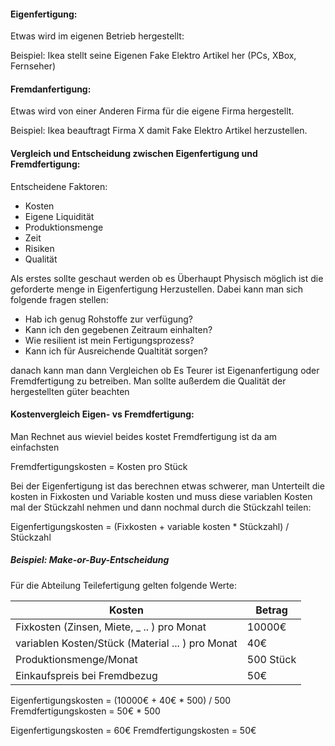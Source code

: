 

#### Eigenfertigung:

Etwas wird im eigenen Betrieb hergestellt: 

Beispiel: Ikea stellt seine Eigenen Fake Elektro Artikel her (PCs, XBox, Fernseher)

#### Fremdanfertigung: 

Etwas wird von einer Anderen Firma für die eigene Firma hergestellt.

Beispiel: Ikea beauftragt Firma X damit Fake Elektro Artikel herzustellen.

#### Vergleich und Entscheidung zwischen Eigenfertigung und Fremdfertigung:


Entscheidene Faktoren: 

- Kosten
- Eigene Liquidität
- Produktionsmenge 
- Zeit 
- Risiken
- Qualität


Als erstes sollte geschaut werden ob es Überhaupt Physisch möglich ist die geforderte menge in Eigenfertigung Herzustellen. Dabei kann man sich folgende fragen stellen:

- Hab ich genug Rohstoffe zur verfügung?
- Kann ich den gegebenen Zeitraum einhalten?
- Wie resilient ist mein Fertigungsprozess?
- Kann ich für Ausreichende Qualtität sorgen?

danach kann man dann Vergleichen ob Es Teurer ist Eigenanfertigung oder Fremdfertigung zu betreiben. Man sollte außerdem die Qualität der hergestellten güter beachten



#### Kostenvergleich Eigen- vs Fremdfertigung:


Man Rechnet aus wieviel beides kostet Fremdfertigung ist da am einfachsten

Fremdfertigungskosten = Kosten pro Stück

Bei der Eigenfertigung ist das berechnen etwas schwerer, man Unterteilt die kosten in Fixkosten und  Variable kosten  und muss diese variablen Kosten mal der Stückzahl nehmen und dann nochmal durch die Stückzahl teilen:

Eigenfertigungskosten = (Fixkosten + variable kosten * Stückzahl) / Stückzahl

##### Beispiel: Make-or-Buy-Entscheidung 

Für die Abteilung Teilefertigung gelten folgende Werte: 

 |Kosten | Betrag|
 |--|--|
 |Fixkosten (Zinsen, Miete, _ .. ) pro Monat |10000€ |
 |variablen Kosten/Stück (Material ... ) pro Monat| 40€ |
 |Produktionsmenge/Monat |  500 Stück|
 |Einkaufspreis bei Fremdbezug | 50€ |
 

Eigenfertigungskosten = (10000€ +  40€ * 500) / 500  
Fremdfertigungskosten = 50€ * 500

Eigenfertigungskosten = 60€
Fremdfertigungskosten = 50€



